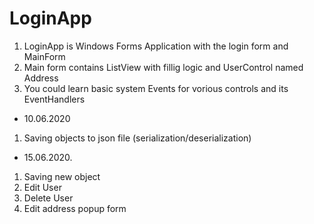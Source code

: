 # LoginApp
1. LoginApp is Windows Forms Application with the login form and MainForm
2. Main form contains ListView with fillig logic and UserControl named Address
3. You could learn basic system Events for vorious controls and its EventHandlers 

* 10.06.2020
1. Saving objects to json file (serialization/deserialization)

* 15.06.2020.
1. Saving new object
2. Edit User 
3. Delete User
4. Edit address popup form
